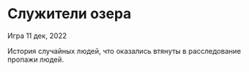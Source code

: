 # Служители озера

Игра 11 дек, 2022

История случайных людей, что оказались втянуты в расследование пропажи людей.



